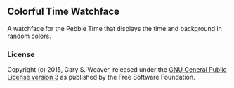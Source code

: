## Colorful Time Watchface

A watchface for the Pebble Time that displays the time and background in random colors.

### License

Copyright (c) 2015, Gary S. Weaver, released under the [GNU General Public License version 3](gpl.txt) as published by the Free Software Foundation.